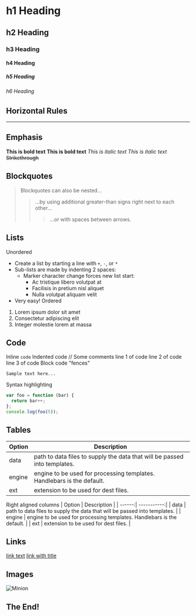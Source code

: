 # h1 Heading
## h2 Heading
### h3 Heading
#### h4 Heading
##### h5 Heading
###### h6 Heading
## Horizontal Rules
___
## Emphasis
**This is bold text**
__This is bold text__
*This is italic text*
_This is italic text_
~~Strikethrough~~
## Blockquotes
> Blockquotes can also be nested...
>> ...by using additional greater-than signs right next to each other...
> > > ...or with spaces between arrows.
## Lists
Unordered
+ Create a list by starting a line with `+`, `-`, or `*`
+ Sub-lists are made by indenting 2 spaces:
  - Marker character change forces new list start:
    * Ac tristique libero volutpat at
    + Facilisis in pretium nisl aliquet
    - Nulla volutpat aliquam velit
+ Very easy!
Ordered
1. Lorem ipsum dolor sit amet
2. Consectetur adipiscing elit
3. Integer molestie lorem at massa
## Code
Inline `code`
Indented code
    // Some comments
    line 1 of code
    line 2 of code
    line 3 of code
Block code "fences"
```
Sample text here...
```
Syntax highlighting
``` js
var foo = function (bar) {
  return bar++;
};
console.log(foo(5));
```
## Tables
| Option | Description |
| ------ | ----------- |
| data   | path to data files to supply the data that will be passed into templates. |
| engine | engine to be used for processing templates. Handlebars is the default. |
| ext    | extension to be used for dest files. |
Right aligned columns
| Option | Description |
| ------:| -----------:|
| data   | path to data files to supply the data that will be passed into templates. |
| engine | engine to be used for processing templates. Handlebars is the default. |
| ext    | extension to be used for dest files. |
## Links
[link text](http://dev.nodeca.com)
[link with title](http://nodeca.github.io/pica/demo/ "title text!")
## Images
![Minion](https://octodex.github.com/images/minion.png)
## The End!

